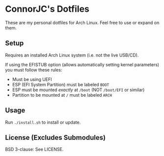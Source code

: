 # ConnorJC's Dotfiles

These are my personal dotfiles for Arch Linux. Feel free to use or expand on them.

## Setup

Requires an installed Arch Linux system (i.e. not the live USB/CD).

If using the EFISTUB option (allows automatically setting kernel parameters) you must follow these rules:

- Must be using UEFI
- ESP (EFI System Partition) must be labeled `BOOT`
- ESP must be mounted _exactly_ at `/boot` (NOT `/boot/EFI` or similar)
- Partition to be mounted at `/` must be labeled `ARCH`

## Usage

Run `./install.sh` to install or update.

## License (Excludes Submodules)

BSD 3-clause: See LICENSE.
